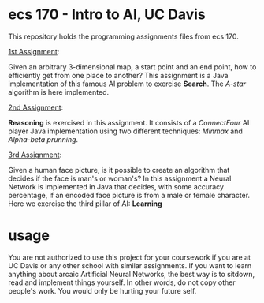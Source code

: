 ecs 170 - Intro to AI, UC Davis
======
This repository holds the programming assignments files from ecs 170. 

[1st Assignment](https://github.com/abiliooliveira/ecs170/tree/master/1stAssignment):

Given an arbitrary 3-dimensional map, a start point and an end point, how to efficiently get from one place to another? This assignment is a Java implementation of this famous AI problem to exercise **Search**. The *A-star* algorithm is here implemented.

[2nd Assignment](https://github.com/abiliooliveira/ecs170/tree/master/2ndAssignment):


**Reasoning** is exercised in this assignment. It consists of a *ConnectFour* AI player Java implementation using two different techniques: *Minmax* and *Alpha-beta prunning*.

[3rd Assignment](https://github.com/abiliooliveira/ecs170/tree/master/3rdAssignment):

Given a human face picture, is it possible to create an algorithm that decides if the face is man's or woman's? In this assignment a Neural Network is implemented in Java that decides, with some accuracy percentage, if an encoded face picture is from a male or female character. Here we exercise the third pillar of AI: **Learning**

# usage

You are not authorized to use this project for your coursework if you are at UC Davis or any other school with similar assignments.
If you want to learn anything about arcaic Artificial Neural Networks, the best way is to sitdown, read and implement things yourself.
In other words, do not copy other people's work. You would only be hurting your future self.


